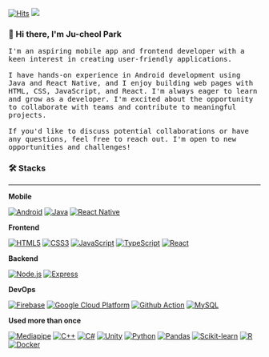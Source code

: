 
[![Hits](https://hits.seeyoufarm.com/api/count/incr/badge.svg?url=https%3A%2F%2Fgithub.com%2Fvalur628&count_bg=%230B0B0B&title_bg=%230B0B0B&icon=github.svg&icon_color=%23E7E7E7&title=Github&edge_flat=true)](https://youtu.be/dQw4w9WgXcQ)
<a href="https://valurauta.notion.site/PJC-Portfolio-f5b51bb6754b433abbd76d051b9e2a8a"><img src="https://img.shields.io/badge/My%20Portfolio-000000?style=flat-square&logo=Notion&logoColor=white"/></a>
<br>

### 👋 Hi there, I'm Ju-cheol Park

<samp> I'm an aspiring mobile app and frontend developer with a keen interest in creating user-friendly applications.<br><br>I have hands-on experience in Android development using Java and React Native, and I enjoy building web pages with HTML, CSS, JavaScript, and React. I'm always eager to learn and grow as a developer. I'm excited about the opportunity to collaborate with teams and contribute to meaningful projects.<br><br>If you'd like to discuss potential collaborations or have any questions, feel free to reach out. I'm open to new opportunities and challenges! </samp>


### 🛠️ Stacks
---

**Mobile**
 
[![Android](https://img.shields.io/badge/Android-34A853?style=flat-square&logo=Android&logoColor=white)](https://jdk.java.net)
[![Java](https://img.shields.io/badge/Java-007396?style=flat-square&logo=OpenJDK&logoColor=white)](https://jdk.java.net)
[![React Native](https://img.shields.io/badge/React%20Native-212121?style=flat-square&logo=React&logoColor=white)](https://github.com/valur628)

**Frontend**

[![HTML5](https://img.shields.io/badge/HTML-E34F26?style=flat-square&logo=HTML5&logoColor=white)](https://github.com/valur628)
[![CSS3](https://img.shields.io/badge/CSS-1572B6?style=flat-square&logo=CSS3&logoColor=white)](https://github.com/valur628)
[![JavaScript](https://img.shields.io/badge/JavaScript-F7DF1E?style=flat-square&logo=JavaScript&logoColor=white)](https://developer.mozilla.org/ko/docs/Web/JavaScript)
[![TypeScript](https://img.shields.io/badge/TypeScript-3178C6?style=flat-square&logo=TypeScript&logoColor=white)](https://www.typescriptlang.org/)
[![React](https://img.shields.io/badge/React-61DAFB?style=flat-square&logo=React&logoColor=white)](https://github.com/valur628)

**Backend**

[![Node.js](https://img.shields.io/badge/Node.js-339933?style=flat-square&logo=nodedotjs&logoColor=white)](https://github.com/valur628)
[![Express](https://img.shields.io/badge/Express-000000?style=flat-square&logo=Express&logoColor=white)](https://github.com/valur628)

**DevOps**

[![Firebase](https://img.shields.io/badge/Firebase-FFCA28?style=flat-square&logo=Firebase&logoColor=white)](https://github.com/valur628)
[![Google Cloud Platform](https://img.shields.io/badge/Google%20Cloud%20Platform-4285F4?style=flat-square&logo=googlecloud&logoColor=white)](https://github.com/valur628)
[![Github Action](https://img.shields.io/badge/GitHub%20Actions-2088FF?style=flat-square&logo=GitHub%20Actions&logoColor=white)](https://github.com/valur628)
[![MySQL](https://img.shields.io/badge/MySQL-4479A1?style=flat-square&logo=MySQL&logoColor=white)](https://github.com/valur628)

**Used more than once**

[![Mediapipe](https://img.shields.io/badge/Mediapipe-4285F4?style=flat-square&logo=Google&logoColor=white)](https://github.com/valur628)
[![C++](https://img.shields.io/badge/C++-00599C?style=flat-square&logo=cplusplus&logoColor=white)](https://github.com/valur628)
[![C#](https://img.shields.io/badge/C%23-512BD4?style=flat-square&logo=csharp&logoColor=white)](https://github.com/valur628)
[![Unity](https://img.shields.io/badge/Unity-000000?style=flat-square&logo=Unity&logoColor=white)](https://github.com/valur628)
[![Python](https://img.shields.io/badge/Python-3776AB?style=flat-square&logo=Python&logoColor=white)](https://github.com/valur628)
[![Pandas](https://img.shields.io/badge/Pandas-150458?style=flat-square&logo=Pandas&logoColor=white)](https://github.com/valur628)
[![Scikit-learn](https://img.shields.io/badge/Scikit%20learn-F7931E?style=flat-square&logo=Scikit%20learn&logoColor=white)](https://github.com/valur628)
[![R](https://img.shields.io/badge/R-276DC3?style=flat-square&logo=R&logoColor=white)](https://github.com/valur628)
[![Docker](https://img.shields.io/badge/Docker-2496ED?style=flat-square&logo=Docker&logoColor=white)](https://github.com/valur628)



